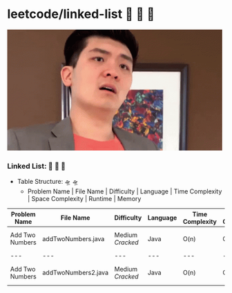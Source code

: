 # leetcode/linked-list :space_invader:	:space_invader:	:space_invader:	
![](https://github.com/guillermobermejo/leetcode/blob/main/f.gif)
### Linked List: :space_invader:	:space_invader:	:space_invader:	
- Table Structure: :flying_saucer: :flying_saucer:
  - Problem Name | File Name | Difficulty | Language | Time Complexity | Space Complexity | Runtime | Memory

|Problem Name|File Name|Difficulty|Language|Time Complexity|Space Complexity|Runtime|Memory|
|---|---|---|---|---|---|---|---|
|Add Two Numbers|addTwoNumbers.java|Medium<br/>*Cracked*|Java|O(n)|O(n)|1ms (Beats 100%)|44.2 (Beats 32.42%)|
|---|---|---|---|---|---|---|---|
|Add Two Numbers|addTwoNumbers2.java|Medium<br/>*Cracked*|Java|O(n)|O(n)|1ms (Beats 100%)|44.3 (Beats 30.97%)|

